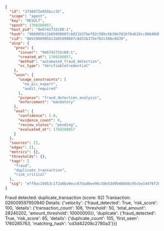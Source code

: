 ```json
{
  "id": "3736972e055bcc35",
  "scope": "agent",
  "key": "RESULT",
  "epoch": 1760288857,
  "host_pid": "9e6742732c60:1",
  "hash": "960905b11b05898607c8d21b37bef82c58bc6b39e701b78a619cc96640db846a",
  "cid": "QmV1960905b11b05898607c8d21b37bef82c58bc6b39",
  "aicp": {
    "prov": {
      "issuer": "9e6742732c60:1",
      "created_at": 1760288857,
      "method": "automated_fraud_detection",
      "vc_type": "VerifiableCredential"
    },
    "ucon": {
      "usage_constraints": [
        "no_pii_export",
        "audit_required"
      ],
      "purpose": "fraud_detection_analysis",
      "enforcement": "mandatory"
    },
    "eval": {
      "confidence": 1.0,
      "evidence_count": 0,
      "review_status": "pending",
      "evaluated_at": 1760288857
    }
  },
  "sources": [],
  "edges": [],
  "metrics": {},
  "thresholds": {},
  "tags": [
    "fraud",
    "duplicate_transaction",
    "risk_critical"
  ],
  "sig": "eff9ac19d53c1f2a0ba9ecc67dad6ee96c58e53d9b488ddc95cbe14476f209ad"
}
```

Fraud detected: duplicate_transaction (score: 92)
Transaction: 026009597950940
Details: {'velocity': {'fraud_detected': True, 'risk_score': 100, 'details': {'transaction_count': 106, 'threshold': 50, 'total_amount': 28240202, 'amount_threshold': 10000000}}, 'duplicate': {'fraud_detected': True, 'risk_score': 85, 'details': {'duplicate_count': 105, 'first_seen': 1760285763, 'matching_hash': 'cd3d42208c2780a3'}}}